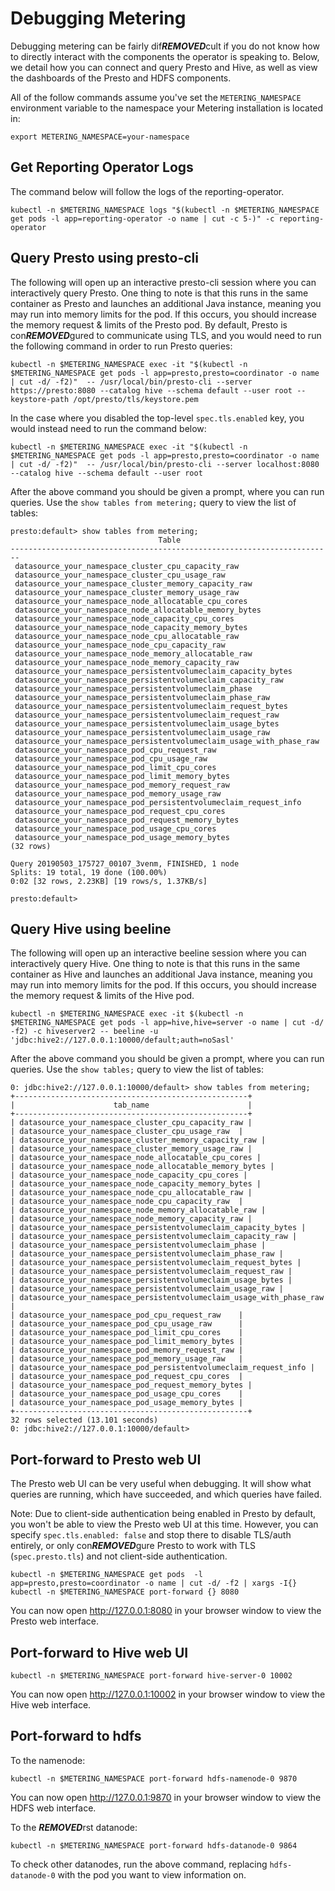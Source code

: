 # Debugging Metering

Debugging metering can be fairly dif***REMOVED***cult if you do not know how to directly interact with the components the operator is speaking to.
Below, we detail how you can connect and query Presto and Hive, as well as view the dashboards of the Presto and HDFS components.

All of the follow commands assume you've set the `METERING_NAMESPACE` environment variable to the namespace your Metering installation is located in:

```
export METERING_NAMESPACE=your-namespace
```

## Get Reporting Operator Logs

The command below will follow the logs of the reporting-operator.

```
kubectl -n $METERING_NAMESPACE logs "$(kubectl -n $METERING_NAMESPACE get pods -l app=reporting-operator -o name | cut -c 5-)" -c reporting-operator
```

## Query Presto using presto-cli

The following will open up an interactive presto-cli session where you can interactively query Presto. One thing to note is that this runs in the same container as Presto and launches an additional Java instance, meaning you may run into memory limits for the pod. If this occurs, you should increase the memory request & limits of the Presto pod. By default, Presto is con***REMOVED***gured to communicate using TLS, and you would need to run the following command in order to run Presto queries:
```
kubectl -n $METERING_NAMESPACE exec -it "$(kubectl -n $METERING_NAMESPACE get pods -l app=presto,presto=coordinator -o name | cut -d/ -f2)"  -- /usr/local/bin/presto-cli --server https://presto:8080 --catalog hive --schema default --user root --keystore-path /opt/presto/tls/keystore.pem
```

In the case where you disabled the top-level `spec.tls.enabled` key, you would instead need to run the command below:
```
kubectl -n $METERING_NAMESPACE exec -it "$(kubectl -n $METERING_NAMESPACE get pods -l app=presto,presto=coordinator -o name | cut -d/ -f2)"  -- /usr/local/bin/presto-cli --server localhost:8080 --catalog hive --schema default --user root
```

After the above command you should be given a prompt, where you can run queries. Use the `show tables from metering;` query to view the list of tables:

```
presto:default> show tables from metering;
                                 Table
------------------------------------------------------------------------
 datasource_your_namespace_cluster_cpu_capacity_raw
 datasource_your_namespace_cluster_cpu_usage_raw
 datasource_your_namespace_cluster_memory_capacity_raw
 datasource_your_namespace_cluster_memory_usage_raw
 datasource_your_namespace_node_allocatable_cpu_cores
 datasource_your_namespace_node_allocatable_memory_bytes
 datasource_your_namespace_node_capacity_cpu_cores
 datasource_your_namespace_node_capacity_memory_bytes
 datasource_your_namespace_node_cpu_allocatable_raw
 datasource_your_namespace_node_cpu_capacity_raw
 datasource_your_namespace_node_memory_allocatable_raw
 datasource_your_namespace_node_memory_capacity_raw
 datasource_your_namespace_persistentvolumeclaim_capacity_bytes
 datasource_your_namespace_persistentvolumeclaim_capacity_raw
 datasource_your_namespace_persistentvolumeclaim_phase
 datasource_your_namespace_persistentvolumeclaim_phase_raw
 datasource_your_namespace_persistentvolumeclaim_request_bytes
 datasource_your_namespace_persistentvolumeclaim_request_raw
 datasource_your_namespace_persistentvolumeclaim_usage_bytes
 datasource_your_namespace_persistentvolumeclaim_usage_raw
 datasource_your_namespace_persistentvolumeclaim_usage_with_phase_raw
 datasource_your_namespace_pod_cpu_request_raw
 datasource_your_namespace_pod_cpu_usage_raw
 datasource_your_namespace_pod_limit_cpu_cores
 datasource_your_namespace_pod_limit_memory_bytes
 datasource_your_namespace_pod_memory_request_raw
 datasource_your_namespace_pod_memory_usage_raw
 datasource_your_namespace_pod_persistentvolumeclaim_request_info
 datasource_your_namespace_pod_request_cpu_cores
 datasource_your_namespace_pod_request_memory_bytes
 datasource_your_namespace_pod_usage_cpu_cores
 datasource_your_namespace_pod_usage_memory_bytes
(32 rows)

Query 20190503_175727_00107_3venm, FINISHED, 1 node
Splits: 19 total, 19 done (100.00%)
0:02 [32 rows, 2.23KB] [19 rows/s, 1.37KB/s]

presto:default>
```

## Query Hive using beeline

The following will open up an interactive beeline session where you can interactively query Hive. One thing to note is that this runs in the same container as Hive and launches an additional Java instance, meaning you may run into memory limits for the pod. If this occurs, you should increase the memory request & limits of the Hive pod.

```
kubectl -n $METERING_NAMESPACE exec -it $(kubectl -n $METERING_NAMESPACE get pods -l app=hive,hive=server -o name | cut -d/ -f2) -c hiveserver2 -- beeline -u 'jdbc:hive2://127.0.0.1:10000/default;auth=noSasl'
```

After the above command you should be given a prompt, where you can run queries. Use the `show tables;` query to view the list of tables:

```
0: jdbc:hive2://127.0.0.1:10000/default> show tables from metering;
+----------------------------------------------------+
|                      tab_name                      |
+----------------------------------------------------+
| datasource_your_namespace_cluster_cpu_capacity_raw |
| datasource_your_namespace_cluster_cpu_usage_raw  |
| datasource_your_namespace_cluster_memory_capacity_raw |
| datasource_your_namespace_cluster_memory_usage_raw |
| datasource_your_namespace_node_allocatable_cpu_cores |
| datasource_your_namespace_node_allocatable_memory_bytes |
| datasource_your_namespace_node_capacity_cpu_cores |
| datasource_your_namespace_node_capacity_memory_bytes |
| datasource_your_namespace_node_cpu_allocatable_raw |
| datasource_your_namespace_node_cpu_capacity_raw  |
| datasource_your_namespace_node_memory_allocatable_raw |
| datasource_your_namespace_node_memory_capacity_raw |
| datasource_your_namespace_persistentvolumeclaim_capacity_bytes |
| datasource_your_namespace_persistentvolumeclaim_capacity_raw |
| datasource_your_namespace_persistentvolumeclaim_phase |
| datasource_your_namespace_persistentvolumeclaim_phase_raw |
| datasource_your_namespace_persistentvolumeclaim_request_bytes |
| datasource_your_namespace_persistentvolumeclaim_request_raw |
| datasource_your_namespace_persistentvolumeclaim_usage_bytes |
| datasource_your_namespace_persistentvolumeclaim_usage_raw |
| datasource_your_namespace_persistentvolumeclaim_usage_with_phase_raw |
| datasource_your_namespace_pod_cpu_request_raw    |
| datasource_your_namespace_pod_cpu_usage_raw      |
| datasource_your_namespace_pod_limit_cpu_cores    |
| datasource_your_namespace_pod_limit_memory_bytes |
| datasource_your_namespace_pod_memory_request_raw |
| datasource_your_namespace_pod_memory_usage_raw   |
| datasource_your_namespace_pod_persistentvolumeclaim_request_info |
| datasource_your_namespace_pod_request_cpu_cores  |
| datasource_your_namespace_pod_request_memory_bytes |
| datasource_your_namespace_pod_usage_cpu_cores    |
| datasource_your_namespace_pod_usage_memory_bytes |
+----------------------------------------------------+
32 rows selected (13.101 seconds)
0: jdbc:hive2://127.0.0.1:10000/default>
```

## Port-forward to Presto web UI

The Presto web UI can be very useful when debugging.
It will show what queries are running, which have succeeded, and which queries have failed.

Note: Due to client-side authentication being enabled in Presto by default, you won't be able to view the Presto web UI at this time.
However, you can specify `spec.tls.enabled: false` and stop there to disable TLS/auth entirely, or only con***REMOVED***gure Presto to work with TLS (`spec.presto.tls`) and not client-side authentication.

```
kubectl -n $METERING_NAMESPACE get pods  -l app=presto,presto=coordinator -o name | cut -d/ -f2 | xargs -I{} kubectl -n $METERING_NAMESPACE port-forward {} 8080
```

You can now open http://127.0.0.1:8080 in your browser window to view the Presto web interface.

## Port-forward to Hive web UI

```
kubectl -n $METERING_NAMESPACE port-forward hive-server-0 10002
```

You can now open http://127.0.0.1:10002 in your browser window to view the Hive web interface.


## Port-forward to hdfs

To the namenode:

```
kubectl -n $METERING_NAMESPACE port-forward hdfs-namenode-0 9870
```

You can now open http://127.0.0.1:9870 in your browser window to view the HDFS web interface.


To the ***REMOVED***rst datanode:

```
kubectl -n $METERING_NAMESPACE port-forward hdfs-datanode-0 9864
```

To check other datanodes, run the above command, replacing `hdfs-datanode-0` with the pod you want to view information on.
